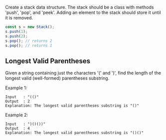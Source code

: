 Create a stack data structure. The stack should be a class with methods 'push', 'pop', and 'peek'. Adding an element to the stack should store it until it is removed.

```js
const s = new Stack();
s.push(1);
s.push(2);
s.pop(); // returns 2
s.pop(); // returns 1
```

## Longest Valid Parentheses

Given a string containing just the characters '(' and ')', find the length of the longest valid (well-formed) parentheses substring.

Example 1:

```
Input   : "(()"
Output  : 2
Explanation: The longest valid parentheses substring is "()"
```

Example 2:

```
Input   : ")()())"
Output  : 4
Explanation: The longest valid parentheses substring is "()()"
```
